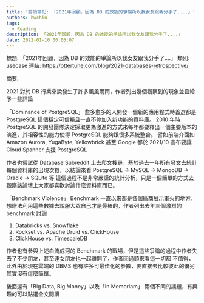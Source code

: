```yaml
---
title: '閱讀筆記: 「2021年回顧，因為 DB 的效能的爭論所以我女友跟我分手了....」'
authors: hwchiu
tags:
  - Reading
description: 「2021年回顧，因為 DB 的效能的爭論所以我女友跟我分手了....」
date: 2022-01-10 00:05:07
---
```


標題: 「2021年回顧，因為 DB 的效能的爭論所以我女友跟我分手了....」
類別: usecase
連結: https://ottertune.com/blog/2021-databases-retrospective/

摘要:

2021 對於 DB 行業來說發生了許多風風雨雨，作者列出幾個觀察到的現象並且給予一些評論

「Dominance of PostgreSQL」
愈多愈多的人開發一個新的應用程式時首選都是 PostgreSQL 這個穩定可信賴且一直不停加入新功能的資料庫。
2010 年時 PostgreSQL 的開發團隊決定採取更為激進的方式來每年都要釋出一個主要版本的演進，其相容性的能力使得 PostgreSQL 能夠跟很多系統整合。
譬如前端介面如 Amazon Aurora, YugaByte, Yellowbrick 甚至 Google 都於 2021/10 宣布要讓 Cloud Spanner 支援 PostgreSQL

作者也嘗試從 Database Subreddit 上去爬文搜尋，基於過去一年所有發文去統計每個資料庫的出現次數，以結論來看 PostgreSQL -> MySQL -> MongoDB -> Oracle -> SQLite 等
這個過程不是非常嚴謹的統計分析，只是一個簡單的方式去觀察該論壇上大家都喜歡討論什麼資料庫而已。

「Benchmark Violence」
Benchmark 一直以來都是各個廠商展示軍火的地方，想辦法利用這些數據去說服大眾自己才是最棒的，作者列出去年三個激烈的 benchmark 討論
1. Databricks vs. Snowflake
2. Rockset vs. Apache Druid vs. ClickHouse
3. ClickHouse vs. TimescaleDB

作者也有參與上述血流成河的 Benchmark 的戰場，但是這些爭論的過程中作者失去了不少朋友，甚至連女朋友也一起離開了，作者回過頭來看這一切都
不值得，此外由於現在雲端的 DBMS 也有許多可最佳化的參數，要直接去比較彼此的優劣其實沒有這麼簡單。

後面還有「Big Data, Big Money」以及「In Memoriam」 兩個不同的議題，有興趣的可以點選全文閱讀

